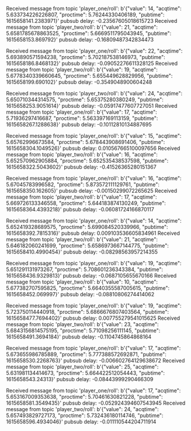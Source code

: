 Received message from topic 'player_one/roll': b'{"value": 14, "acqtime": 5.633734226226807, "proctime": 5.76244330406189, "pubtime": 1615658141.2383971}'
pubsub delay: -0.23567605018615723
Received message from topic 'player_two/roll': b'{"value": 21, "acqtime": 5.6581785678863525, "proctime": 5.6669511795043945, "pubtime": 1615658153.869792}'
pubsub delay: -0.16809487342834473

Received message from topic 'player_one/roll': b'{"value": 22, "acqtime": 5.693890571594238, "proctime": 5.702187538146973, "pubtime": 1615658186.8468132}'
pubsub delay: -0.09052276611328125
Received message from topic 'player_two/roll': b'{"value": 19, "acqtime": 5.6778340339660645, "proctime": 5.655449628829956, "pubtime": 1615658199.690102}'
pubsub delay: -0.3549048900604248

Received message from topic 'player_two/roll': b'{"value": 24, "acqtime": 5.650710344314575, "proctime": 5.65375280380249, "pubtime": 1615658253.9051614}'
pubsub delay: -0.05917477607727051
Received message from topic 'player_one/roll': b'{"value": 17, "acqtime": 5.71936297416687, "proctime": 5.563397169113159, "pubtime": 1615658267.1288638}'
pubsub delay: -0.10112810134887695

Received message from topic 'player_one/roll': b'{"value": 15, "acqtime": 5.65762996673584, "proctime": 5.678443908691406, "pubtime": 1615658304.1049526}'
pubsub delay: 0.010567665100097656
Received message from topic 'player_two/roll': b'{"value": 16, "acqtime": 5.652570962905884, "proctime": 5.652535438537598, "pubtime": 1615658322.5043602}'
pubsub delay: -0.41526365280151367

Received message from topic 'player_one/roll': b'{"value": 16, "acqtime": 5.67045783996582, "proctime": 5.873572111129761, "pubtime": 1615658350.162605}'
pubsub delay: -0.00150299072265625
Received message from topic 'player_two/roll': b'{"value": 17, "acqtime": 5.669726133346558, "proctime": 5.644183874130249, "pubtime": 1615658364.4393218}'
pubsub delay: -0.06081724166870117

Received message from topic 'player_one/roll': b'{"value": 14, "acqtime": 5.652419328689575, "proctime": 5.699084520339966, "pubtime": 1615658392.7815316}'
pubsub delay: 0.009103536605834961
Received message from topic 'player_two/roll': b'{"value": 21, "acqtime": 5.646182060241699, "proctime": 5.6586973667144775, "pubtime": 1615658410.4990454}'
pubsub delay: -0.08298563957214355

Received message from topic 'player_one/roll': b'{"value": 19, "acqtime": 5.651291131973267, "proctime": 5.708601236343384, "pubtime": 1615658436.9329813}'
pubsub delay: -0.0687105655670166
Received message from topic 'player_two/roll': b'{"value": 10, "acqtime": 5.677382707595825, "proctime": 5.6640355587005615, "pubtime": 1615658452.069997}'
pubsub delay: -0.08810806274414062

Received message from topic 'player_one/roll': b'{"value": 19, "acqtime": 5.723750114440918, "proctime": 5.6866676807403564, "pubtime": 1615658477.7694402}'
pubsub delay: 0.007755279541015625
Received message from topic 'player_two/roll': b'{"value": 23, "acqtime": 5.6843156814575195, "proctime": 5.71098256111145, "pubtime": 1615658491.3694184}'
pubsub delay: -0.1104745864868164

Received message from topic 'player_one/roll': b'{"value": 17, "acqtime": 5.673655986785889, "proctime": 5.777388572692871, "pubtime": 1615658530.2268763}'
pubsub delay: -0.006602764129638672
Received message from topic 'player_two/roll': b'{"value": 25, "acqtime": 5.631981134414673, "proctime": 5.664422512054443, "pubtime": 1615658543.24313}'
pubsub delay: -0.08443999290466309

Received message from topic 'player_one/roll': b'{"value": 17, "acqtime": 5.653167009353638, "proctime": 5.70461630821228, "pubtime": 1615658581.3549435}'
pubsub delay: -0.052924394607543945
Received message from topic 'player_two/roll': b'{"value": 24, "acqtime": 5.657493829727173, "proctime": 5.732436180114746, "pubtime": 1615658596.4934046}'
pubsub delay: -0.011110544204711914
